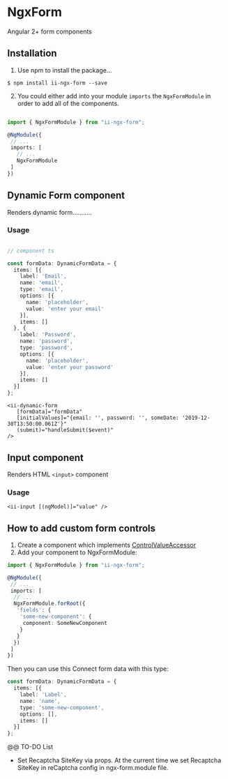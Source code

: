 # NgxForm

Angular 2+ form components

## Installation

1. Use npm to install the package...

```terminal
$ npm install ii-ngx-form --save
```

2. You could either add into your module `imports` the `NgxFormModule` in order to add all of the components.

```typescript

import { NgxFormModule } from "ii-ngx-form";

@NgModule({
 // ...
 imports: [
   // ...
   NgxFormModule
 ]
})

```

## Dynamic Form component

Renders dynamic form...........

### Usage

```typescript

// component ts

const formData: DynamicFormData = {
  items: [{
    label: 'Email',
    name: 'email',
    type: 'email',
    options: [{
      name: 'placeholder',
      value: 'enter your email'
    }],
    items: []
  }, {
    label: 'Password',
    name: 'password',
    type: 'password',
    options: [{
      name: 'placeholder',
      value: 'enter your password'
    }],
    items: []
  }]
};
```

```terminal
<ii-dynamic-form
   [formData]="formData" 
   [initialValues]="{email: '', password: '', someDate: '2019-12-30T13:50:00.061Z'}"
   (submit)="handleSubmit($event)"
/>
```

## Input component

Renders HTML `<input>` component

### Usage

```terminal
<ii-input [(ngModel)]="value" />
```

## How to add custom form controls

1. Create a component which implements [ControlValueAccessor](https://angular.io/api/forms/ControlValueAccessor)
2. Add your component to NgxFormModule:

```typescript
import { NgxFormModule } from "ii-ngx-form";

@NgModule({
 // ...
 imports: [
  // ...
  NgxFormModule.forRoot({
   'fields': {
    'some-new-component': {
     component: SomeNewComponent
    }
   }  
  })
 ]
})
```

Then you can use this Connect form data with this type:

```typescript
const formData: DynamicFormData = {
  items: [{
    label: 'Label',
    name: 'name',
    type: 'some-new-component',
    options: [],
    items: []
  }]
};
```

@@ TO-DO List
- Set Recaptcha SiteKey via <ii-dynamic-form> props. At the current time we set <ii-dynamic-form> Recaptcha SiteKey in reCaptcha config in ngx-form.module file.  



